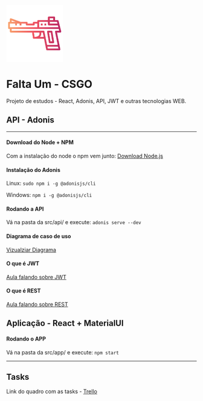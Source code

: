 <img src="imagens/gun color.png" alt="Icon" width="150"/>

# Falta Um - CSGO

Projeto de estudos  - React, Adonis, API, JWT e outras tecnologias WEB.

## API - Adonis

***

#### Download do Node + NPM
Com a instalação do node o npm vem junto: [Download Node.js](https://nodejs.org/en/)

#### Instalação do Adonis
Linux: `sudo npm i -g @adonisjs/cli`

Windows: `npm i -g @adonisjs/cli`

#### Rodando a API
Vá na pasta da src/api/ e execute: `adonis serve --dev`

#### Diagrama de caso de uso
[Vizualziar Diagrama](https://www.lucidchart.com/invitations/accept/d0a67872-f60d-4fd9-8969-a907ab8bf5ac)

#### O que é JWT
[Aula falando sobre JWT](https://www.youtube.com/watch?v=k3KfK0ZS_FY)

#### O que é REST
[Aula falando sobre REST](https://www.youtube.com/watch?v=S7MduKwvVGk)

## Aplicação - React + MaterialUI

#### Rodando o APP
Vá na pasta da src/app/ e execute: `npm start`

***


## Tasks

Link do quadro com as tasks - [Trello](https://trello.com/b/mjUqrRH5/csgo-projeto)
